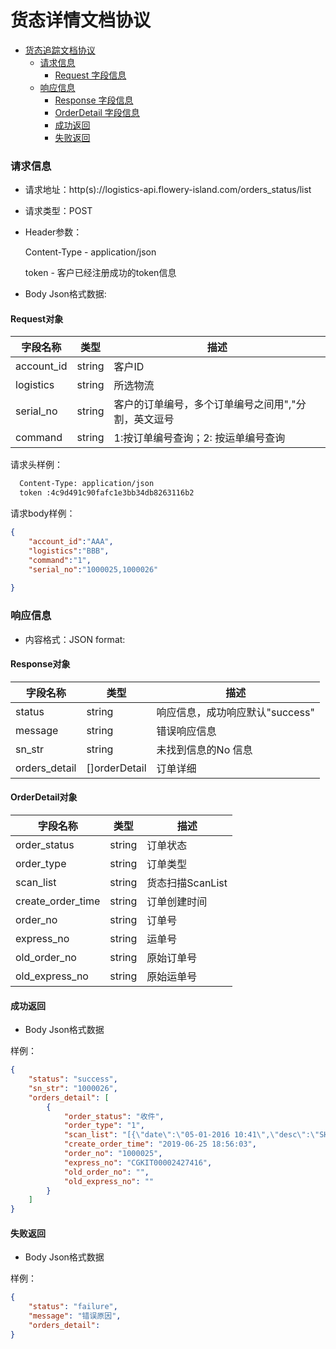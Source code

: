 # 货态详情文档协议

- [货态追踪文档协议](#货态详情文档协议)
    - [请求信息](#请求信息)
      - [Request 字段信息](#Request对象)
    - [响应信息](#响应信息)
      - [Response 字段信息](#Response对象)
      - [OrderDetail 字段信息](#OrderDetail对象)
      - [成功返回](#成功返回)
      - [失败返回](#失败返回)

### 请求信息

- 请求地址：http(s)://logistics-api.flowery-island.com/orders_status/list

- 请求类型：POST

- Header参数：
  
  Content-Type - application/json
  
  token - 客户已经注册成功的token信息

- Body Json格式数据:

#### Request对象

| 字段名称 | 类型 |  描述 |
| --- | --- |  --- |
|account_id | string | 客户ID |
|logistics | string | 所选物流 |
|serial_no | string | 客户的订单编号，多个订单编号之间用","分割，英文逗号 |
|command | string | 1:按订单编号查询；2: 按运单编号查询 |

请求头样例：

```html
  Content-Type: application/json
  token :4c9d491c90fafc1e3bb34db8263116b2

```
请求body样例：

``` json
{
    "account_id":"AAA",
    "logistics":"BBB",
    "command":"1",
    "serial_no":"1000025,1000026"
  
}
```
### 响应信息

- 内容格式：JSON format:

#### Response对象

| 字段名称 | 类型 |  描述 |
| --- | --- |  --- |
|status | string | 响应信息，成功响应默认"success" |
|message | string | 错误响应信息 |
|sn_str |  string | 未找到信息的No 信息 |
|orders_detail | []orderDetail | 订单详细 |

#### OrderDetail对象

| 字段名称 | 类型 |  描述 |
| --- | --- |  --- |
|order_status | string | 订单状态 |
|order_type | string | 订单类型 |
|scan_list | string | 货态扫描ScanList |
|create_order_time | string | 订单创建时间 |
|order_no | string | 订单号 |
|express_no |   string | 运单号 |
|old_order_no | string | 原始订单号 |
|old_express_no | string | 原始运单号 |

#### 成功返回

- Body Json格式数据

样例：

``` json
{
    "status": "success",
    "sn_str": "1000026",
    "orders_detail": [
        {
            "order_status": "收件",
            "order_type": "1",
            "scan_list": "[{\"date\":\"05-01-2016 10:41\",\"desc\":\"SHIPMENT RECEIVED BY JNE COUNTER OFFICER AT [JAKARTA]\"}]",
            "create_order_time": "2019-06-25 18:56:03",
            "order_no": "1000025",
            "express_no": "CGKIT00002427416",
            "old_order_no": "",
            "old_express_no": ""
        }
    ]
}
```

#### 失败返回

- Body Json格式数据

样例：

``` json
{
    "status": "failure",
    "message": "错误原因",
    "orders_detail": 
}
```